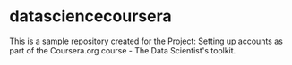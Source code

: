 datasciencecoursera
===================

This is a sample repository created for the Project: Setting up accounts as part of the Coursera.org course - The Data Scientist's toolkit.
